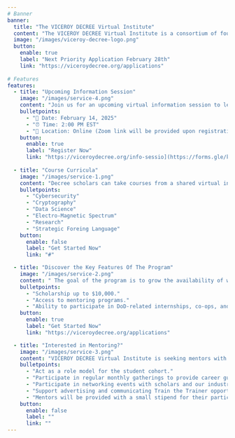 ```yaml
---
# Banner
banner:
  title: "The VICEROY DECREE Virtual Institute"
  content: "The VICEROY DECREE Virtual Institute is a consortium of four universities to provide a shared curriculum across various academic domains to transform the public and private sector."
  image: "/images/viceroy-decree-logo.png"
  button:
    enable: true
    label: "Next Priority Application February 28th"
    link: "https://viceroydecree.org/applications"
  
# Features
features:
  - title: "Upcoming Information Session"
    image: "/images/service-4.png"
    content: "Join us for an upcoming virtual information session to learn more about the VICEROY DECREE Virtual Institute. Discover scholarship opportunities, course curricula, and how to apply."
    bulletpoints:
      - "📅 Date: February 14, 2025"
      - "⏰ Time: 2:00 PM EST"
      - "📍 Location: Online (Zoom link will be provided upon registration)"
    button:
      enable: true
      label: "Register Now"
      link: "https://viceroydecree.org/info-sessio](https://forms.gle/kwpgAatXgQmTetYr8"
  
  - title: "Course Curricula"
    image: "/images/service-1.png"
    content: "Decree scholars can take courses from a shared virtual institute curriculum, depending on their background to complement their skills and knowledge, across the following academic disciplines:"
    bulletpoints:
      - "Cybersecurity"
      - "Cryptography"
      - "Data Science"
      - "Electro-Magnetic Spectrum"
      - "Research"
      - "Strategic Foreing Language"
    button:
      enable: false
      label: "Get Started Now"
      link: "#"

  - title: "Discover the Key Features Of The Program"
    image: "/images/service-2.png"
    content: " The goal of the program is to grow the availability of well-qualified and trained students with essential knowledge, skills, and abilities required to plan, synchronize, and lead DoD-related cyber and EMS operations. Some of the key features are:"
    bulletpoints:
      - "Scholarship up to $10,000."
      - "Access to mentoring programs."
      - "Ability to participate in DoD-related internships, co-ops, and post-graduation employment opportunities."
    button:
      enable: true
      label: "Get Started Now"
      link: "https://viceroydecree.org/applications"

  - title: "Interested in Mentoring?"
    image: "/images/service-3.png"
    content: "VICEROY DECREE Virtual Institute is seeking mentors with backgrounds in Cybersecurity, Electromagnetic Spectrum, Cryptography, and/or Data Science."
    bulletpoints:
      - "Act as a role model for the student cohort."
      - "Participate in regular monthly gatherings to provide career guidance in DoD and DIB careers."
      - "Participate in networking events with scholars and our industry partners and in DECREE informational sessions with high school students."
      - "Support advertising and communicating Train the Trainer opportunities to community colleges."
      - "Mentors will be provided with a small stipend for their participation and efforts."
    button:
      enable: false
      label: ""
      link: ""
---
```

